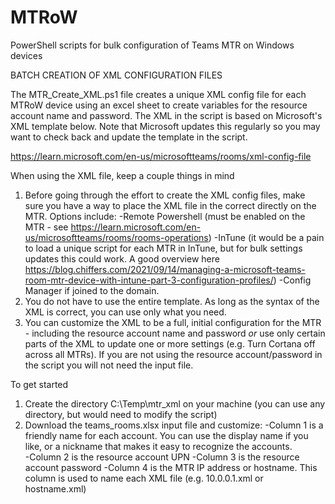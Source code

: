 # MTRoW
PowerShell scripts for bulk configuration of Teams MTR on Windows devices

BATCH CREATION OF XML CONFIGURATION FILES

The MTR_Create_XML.ps1 file creates a unique XML config file for each MTRoW device using an excel sheet to create variables for the resource account name and password. The XML in the script is based on Microsoft's XML template below. Note that Microsoft updates this regularly so you may want to check back and update the template in the script.

https://learn.microsoft.com/en-us/microsoftteams/rooms/xml-config-file

When using the XML file, keep a couple things in mind
1) Before going through the effort to create the XML config files, make sure you have a way to place the XML file in the correct directly on the MTR. Options include:
-Remote Powershell (must be enabled on the MTR - see https://learn.microsoft.com/en-us/microsoftteams/rooms/rooms-operations)
-InTune (it would be a pain to load a unique script for each MTR in InTune, but for bulk settings updates this could work. A good overview here       
        https://blog.chiffers.com/2021/09/14/managing-a-microsoft-teams-room-mtr-device-with-intune-part-3-configuration-profiles/)
-Config Manager if joined to the domain.
2) You do not have to use the entire template. As long as the syntax of the XML is correct, you can use only what you need.
3) You can customize the XML to be a full, initial configuration for the MTR - including the resource account name and password *or* use only certain parts of the XML to update one or more settings (e.g. Turn Cortana off across all MTRs).  If you are not using the resource account/password in the script you will not need the input file. 


To get started
1. Create the directory C:\Temp\mtr_xml on your machine (you can use any directory, but would need to modify the script)
2. Download the teams_rooms.xlsx input file and customize:
    -Column 1 is a friendly name for each account. You can use the display name if you like, or a nickname that makes it easy to recognize the accounts.  
    -Column 2 is the resource account UPN 
    -Column 3 is the resource account password
    -Column 4 is the MTR IP address or hostname. This column is used to name each XML file (e.g. 10.0.0.1.xml or hostname.xml)


